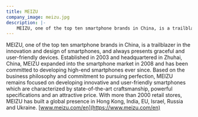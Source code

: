 ```yaml
---
title: MEIZU
company_image: meizu.jpg
description: |-
    MEIZU, one of the top ten smartphone brands in China, is a trailblazer in the innovation and design of smartphones, and always presents graceful and user-friendly devices.
---
```

MEIZU, one of the top ten smartphone brands in China, is a trailblazer in the innovation and design of smartphones, and always presents graceful and user-friendly devices. Established in 2003 and headquartered in Zhuhai, China, MEIZU expanded into the smartphone market in 2008 and has been committed to developing high-end smartphones ever since. Based on the business philosophy and commitment to pursuing perfection, MEIZU remains focused on developing innovative and user-friendly smartphones which are characterized by state-of-the-art craftsmanship, powerful specifications and an attractive price. With more than 2000 retail stores, MEIZU has built a global presence in Hong Kong, India, EU, Israel, Russia and Ukraine.  [www.meizu.com/en](https://www.meizu.com/en)

